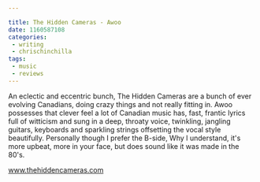 ```yaml
---

title: The Hidden Cameras - Awoo
date: 1160587108
categories:
 - writing
 - chrischinchilla
tags: 
 - music 
 - reviews
---
```


An eclectic and eccentric bunch, The Hidden Cameras are a bunch of ever evolving Canadians, doing crazy things and not really fitting in. Awoo possesses that clever feel a lot of Canadian music has, fast, frantic lyrics full of witticism and sung in a deep, throaty voice, twinkling, jangling guitars, keyboards and sparkling strings offsetting the vocal style beautifully. Personally though I prefer the B-side, Why I understand, it's more upbeat, more in your face, but does sound like it was made in the 80's.

<a href='https://www.thehiddencameras.com' target='_blank'>www.thehiddencameras.com</a>
